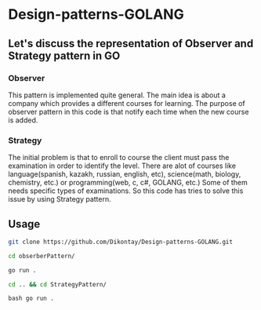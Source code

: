 # Design-patterns-GOLANG

## Let's discuss the representation of Observer and Strategy pattern in GO

### Observer
This pattern is implemented quite general. The main idea is about a company which provides a different courses for learning. The purpose of observer pattern in this code is that notify each time when the new course is added.

### Strategy
The initial problem is that to enroll to course the client must pass the examination in order to identify the level. There are alot of courses like language(spanish, kazakh, russian, english, etc), science(math, biology, chemistry, etc.) or programming(web, c, c#, GOLANG, etc.)
Some of them needs specific types of examinations. So  this code has tries to solve this issue by using Strategy pattern.

## Usage
```bash 
git clone https://github.com/Dikontay/Design-patterns-GOLANG.git
```
```bash 
cd obserberPattern/
```
```bash 
go run .
```
```bash 
cd .. && cd StrategyPattern/
```
```
bash go run .
```
